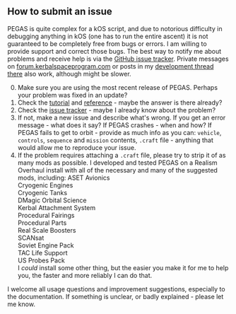 ## How to submit an issue

PEGAS is quite complex for a kOS script, and due to notorious difficulty in debugging anything in kOS (one has to run the entire ascent) it is not guaranteed to be completely free from bugs or errors.
I am willing to provide support and correct those bugs.
The best way to notify me about problems and receive help is via the [GitHub issue tracker](https://github.com/Noiredd/PEGAS/issues).
Private messages on [forum.kerbalspaceprogram.com](https://forum.kerbalspaceprogram.com) or posts in my [development thread there](https://forum.kerbalspaceprogram.com/index.php?/topic/142213-pegas-powered-explicit-guidance-ascent-system-devlog/) also work, although might be slower.

0. Make sure you are using the most recent release of PEGAS. Perhaps your problem was fixed in an update?
1. Check the [tutorial](tutorial.md) and [reference](reference.md) - maybe the answer is there already?
2. Check the [issue tracker](https://github.com/Noiredd/PEGAS/issues) - maybe I already know about the problem?
3. If not, make a new issue and describe what's wrong.
If you get an error message - what does it say?
If PEGAS crashes - when and how?
If PEGAS fails to get to orbit - provide as much info as you can: `vehicle`, `controls`, `sequence` and `mission` contents, `.craft` file - anything that would allow me to reproduce your issue.
4. If the problem requires attaching a `.craft` file, please try to strip it of as many mods as possible. I developed and tested PEGAS on a Realism Overhaul install with all of the necessary and many of the suggested mods, including: 
ASET Avionics  
Cryogenic Engines  
Cryogenic Tanks  
DMagic Orbital Science  
Kerbal Attachment System  
Procedural Fairings  
Procedural Parts  
Real Scale Boosters  
SCANsat  
Soviet Engine Pack  
TAC Life Support  
US Probes Pack  
I *could* install some other thing, but the easier you make it for me to help you, the faster and more reliably I can do that.

I welcome all usage questions and improvement suggestions, especially to the documentation.
If something is unclear, or badly explained - please let me know.
